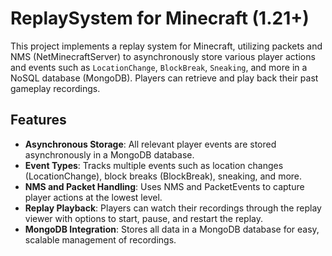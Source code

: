 # ReplaySystem for Minecraft (1.21+)

This project implements a replay system for Minecraft, utilizing packets and NMS (NetMinecraftServer) to asynchronously store various player actions and events such as `LocationChange`, `BlockBreak`, `Sneaking`, and more in a NoSQL database (MongoDB). Players can retrieve and play back their past gameplay recordings.

## Features

- **Asynchronous Storage**: All relevant player events are stored asynchronously in a MongoDB database.
- **Event Types**: Tracks multiple events such as location changes (LocationChange), block breaks (BlockBreak), sneaking, and more.
- **NMS and Packet Handling**: Uses NMS and PacketEvents to capture player actions at the lowest level.
- **Replay Playback**: Players can watch their recordings through the replay viewer with options to start, pause, and restart the replay.
- **MongoDB Integration**: Stores all data in a MongoDB database for easy, scalable management of recordings.
